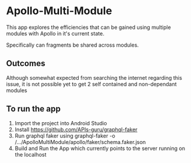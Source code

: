 # Apollo-Multi-Module

This app explores the efficiencies that can be gained using multiple modules with Apollo in it's current state.

Specifically can fragments be shared across modules.

## Outcomes

Although somewhat expected from searching the internet regarding this issue, it is not possible yet to
get 2 self contained and non-dependant modules

## To run the app

1. Import the project into Android Studio
2. Install https://github.com/APIs-guru/graphql-faker
3. Run graphql faker using graphql-faker -o /.../ApolloMultiModule/apollo/faker/schema.faker.json
4. Build and Run the App which currently points to the server running on the localhost
